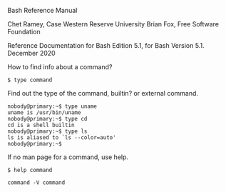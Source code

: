 

Bash Reference Manual

Chet Ramey, Case Western Reserve University Brian Fox, Free Software Foundation

Reference Documentation for Bash Edition 5.1, for Bash Version 5.1. December 2020


How to find info about a command?

```
$ type command
```
Find out the type of the command, builtin? or external command.
```
nobody@primary:~$ type uname
uname is /usr/bin/uname
nobody@primary:~$ type cd
cd is a shell builtin
nobody@primary:~$ type ls
ls is aliased to `ls --color=auto'
nobody@primary:~$ 
```

If no man page for a command, use help.
```
$ help command
```

```
command -V command
```






